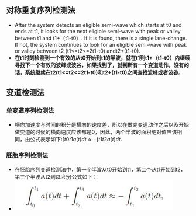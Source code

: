 ## **对称重复序列检测法**
- After the system detects an eligible semi-wave which starts at t0 and ends at t1, it looks for the next eligible semi-wave with peak or valley between t1 and t1+（t1-t0）. If it is found, there is a single lane-change. If not, the system continues to look for an eligible semi-wave with peak or valley between t2 (t1<=t2<=2t1-t0) andt2+(t1-t0).
- **在t1时刻检测到一个有效的从t0开始到t1的半波，就在t1到t1+（t1-t0）内继续寻找下一个有效的波峰或波谷，如果找到了，就判断有一个变道动作，没有的话，系统继续在t2(t1<=t2<=2t1-t0)和t2+(t1-t0)之间查找波峰或者波谷**。

## **变道检测法**
### **单变道序列检测法**
- 横向加速度与时间的积分是横向的速度差，所以在做完变道动作之后以及开始做变道的时候的横向速度应该都是0，因此，两个半波的面积绝对值应该相同，由公式表示如下:$∫t0t1a(t)dt≈-∫t1t2a(t)dt$.

### **胚胎序列检测法**
- 在胚胎序列变道检测法中，第一个半波从t0开始到t1，第二个从t1开始到t2，第三个半波从t2到t3.积分公式如下：
- ![integral equation](13.jpg)